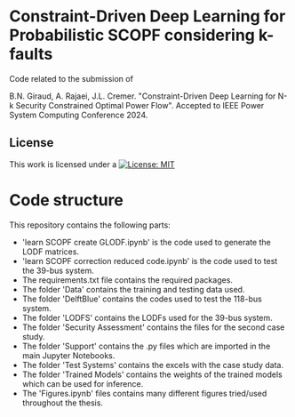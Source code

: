 # Constraint-Driven Deep Learning for Probabilistic SCOPF considering k-faults

Code related to the submission of

B.N. Giraud, A. Rajaei, J.L. Cremer. "Constraint-Driven Deep Learning for N-k Security Constrained Optimal Power Flow". Accepted to IEEE Power System Computing Conference 2024.

## License
   
This work is licensed under a
[![License: MIT](https://img.shields.io/badge/License-MIT-yellow.svg)](https://opensource.org/licenses/MIT)

# Code structure

This repository contains the following parts:

- 'learn SCOPF create GLODF.ipynb' is the code used to generate the LODF matrices.
- 'learn SCOPF correction reduced code.ipynb' is the code used to test the 39-bus system.
- The requirements.txt file contains the required packages.
- The folder 'Data' contains the training and testing data used. 
- The folder 'DelftBlue' contains the codes used to test the 118-bus system.
- The folder 'LODFS' contains the LODFs used for the 39-bus system.
- The folder 'Security Assessment' contains the files for the second case study.
- The folder 'Support' contains the .py files which are imported in the main Jupyter Notebooks.
- The folder 'Test Systems' contains the excels with the case study data.
- The folder 'Trained Models' contains the weights of the trained models which can be used for inference.
- The 'Figures.ipynb' files contains many different figures tried/used throughout the thesis.

